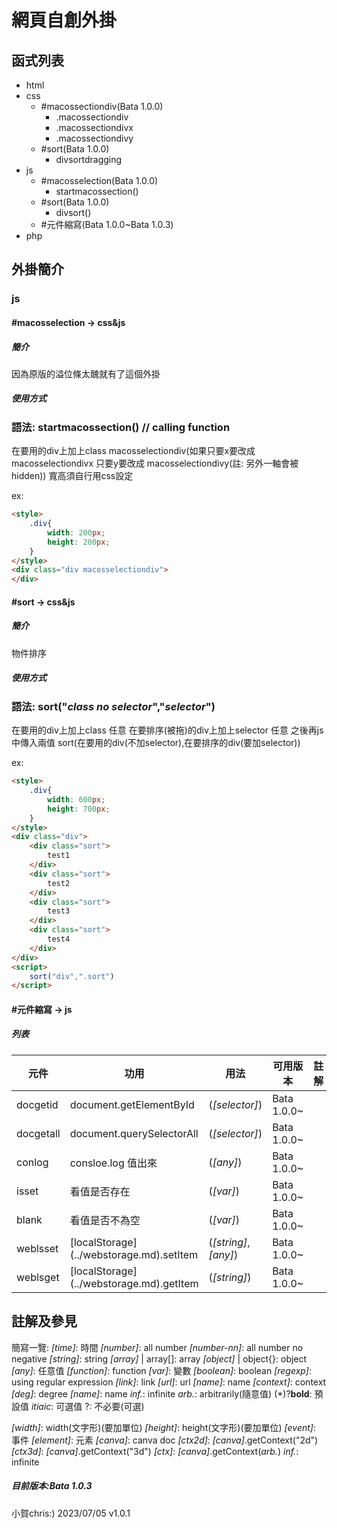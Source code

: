 # 網頁自創外掛

## 函式列表

- html
- css
  - #macossectiondiv(Bata 1.0.0)
    - .macossectiondiv
    - .macossectiondivx
    - .macossectiondivy
  - #sort(Bata 1.0.0)
    - divsortdragging
- js
  - #macosselection(Bata 1.0.0)
    - startmacossection()
  - #sort(Bata 1.0.0)
    - divsort()
  - #元件縮寫(Bata 1.0.0~Bata 1.0.3)
- php

## 外掛簡介

### js

#### #macosselection -> css&js

##### 簡介
因為原版的溢位條太醜就有了這個外掛

##### 使用方式
### 語法: startmacossection() // calling function
在要用的div上加上class macosselectiondiv(如果只要x要改成 macosselectiondivx 只要y要改成 macosselectiondivy(註: 另外一軸會被hidden))
寬高須自行用css設定

ex:
```html
<style>
    .div{
        width: 200px;
        height: 200px;
    }
</style>
<div class="div macosselectiondiv">
</div>
```

#### #sort -> css&js
##### 簡介
物件排序

##### 使用方式
### 語法: sort("*class no selector*","*selector*")
在要用的div上加上class 任意
在要排序(被拖)的div上加上selector 任意
之後再js中傳入兩值  sort(在要用的div(不加selector),在要排序的div(要加selector))

ex:
```html
<style>
    .div{
        width: 600px;
        height: 700px;
    }
</style>
<div class="div">
    <div class="sort">
        test1
    </div>
    <div class="sort">
        test2
    </div>
    <div class="sort">
        test3
    </div>
    <div class="sort">
        test4
    </div>
</div>
<script>
    sort("div",".sort")
</script>
```

#### #元件縮寫 -> js
##### 列表
| 元件 | 功用 | 用法 | 可用版本 | 註解 |
| ----- | ----- | ----- | ----- | ----- |
| docgetid | document.getElementById | (*\[selector\]*) | Bata 1.0.0~ | |
| docgetall | document.querySelectorAll | (*\[selector\]*) | Bata 1.0.0~ | |
| conlog | consloe.log 值出來 | (*\[any\]*) | Bata 1.0.0~ | |
| isset | 看值是否存在 | (*\[var\]*) | Bata 1.0.0~ | |
| blank | 看值是否不為空 | (*\[var\]*) | Bata 1.0.0~ | |
| weblsset | \[localStorage\](../webstorage.md).setItem | (*\[string\]*,*\[any\]*) | Bata 1.0.0~ | |
| weblsget | \[localStorage\](../webstorage.md).getItem | (*\[string\]*) | Bata 1.0.0~ | |

## 註解及參見

簡寫一覽:
*\[time\]*: 時間
*\[number\]*: all number
*\[number-nn\]*: all number no negative
*\[string\]*: string
*\[array\]* \| array\[\]: array
*\[object\]* \| object\{\}: object
*\[any\]*: 任意值
*\[function\]*: function
*\[var\]*: 變數
*\[boolean\]*: boolean
*\[regexp\]*: using regular expression
*\[link\]*: link
*\[url\]*: url
*\[name\]*: name
*\[context\]*: context
*\[deg\]*: degree
*\[name\]*: name
*inf.*: infinite
*arb.*: arbitrarily(隨意值)
(\*)?**bold**: 預設值
*itiaic*: 可選值
?: 不必要(可選)

*\[width\]*: width(文字形)(要加單位)
*\[height\]*: height(文字形)(要加單位)
*\[event\]*: 事件
*\[element\]*: 元素
*\[canva\]*: canva doc
*\[ctx2d\]*: *\[canva\]*.getContext("2d")
*\[ctx3d\]*: *\[canva\]*.getContext("3d")
*\[ctx\]*: *\[canva\]*.getContext(*arb.*)
*inf.*: infinite

##### 目前版本:Bata 1.0.3

小賀chris:) 2023/07/05 v1.0.1